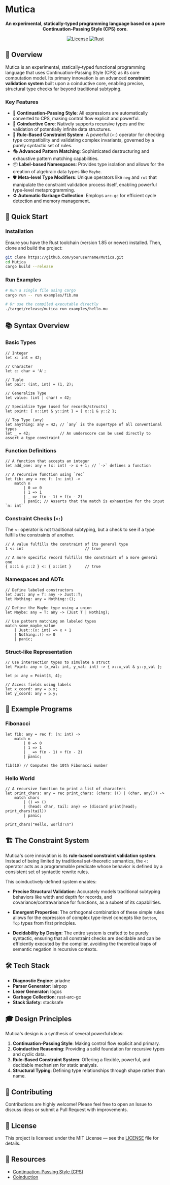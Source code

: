 # Mutica

<div align="center">

**An experimental, statically-typed programming language based on a pure Continuation-Passing Style (CPS) core.**

[![License](https://img.shields.io/badge/license-MIT-blue.svg)](LICENSE)
[![Rust](https://img.shields.io/badge/rust-1.85%2B-orange.svg)](https://www.rust-lang.org/)

</div>

## 📖 Overview

Mutica is an experimental, statically-typed functional programming language that uses Continuation-Passing Style (CPS) as its core computation model. Its primary innovation is an advanced **constraint validation system** built upon a coinductive core, enabling precise, structural type checks far beyond traditional subtyping.

### Key Features

- 🔄 **Continuation-Passing Style**: All expressions are automatically converted to CPS, making control flow explicit and powerful.
- 🎯 **Coinductive Core**: Natively supports recursive types and the validation of potentially infinite data structures.
- 🔀 **Rule-Based Constraint System**: A powerful (`<:`) operator for checking type compatibility and validating complex invariants, governed by a purely syntactic set of rules.
- 🎭 **Advanced Pattern Matching**: Sophisticated destructuring and exhaustive pattern matching capabilities.
- 📦 **Label-based Namespaces**: Provides type isolation and allows for the creation of algebraic data types like `Maybe`.
- 🛡️ **Meta-level Type Modifiers**: Unique operators like `neg` and `rot` that manipulate the constraint validation process itself, enabling powerful type-level metaprogramming.
- ♻️ **Automatic Garbage Collection**: Employs `arc-gc` for efficient cycle detection and memory management.

## 🚀 Quick Start

### Installation

Ensure you have the Rust toolchain (version 1.85 or newer) installed. Then, clone and build the project:

```bash
git clone https://github.com/yourusername/Mutica.git
cd Mutica
cargo build --release
```

### Run Examples

```bash
# Run a single file using cargo
cargo run -- run examples/fib.mu

# Or use the compiled executable directly
./target/release/mutica run examples/hello.mu
```

## 📚 Syntax Overview

### Basic Types

```mutica
// Integer
let x: int = 42;

// Character
let c: char = 'A';

// Tuple
let pair: (int, int) = (1, 2);

// Generalize Type
let value: (int | char) = 42;

// Specialize Type (used for records/structs)
let point: { x::int & y::int } = { x::1 & y::2 };

// Top Type (any)
let anything: any = 42; // `any` is the supertype of all conventional types
let _ = 42;             // An underscore can be used directly to assert a type constraint
```

### Function Definitions

```mutica
// A function that accepts an integer
let add_one: any = (x: int) -> x + 1; // `->` defines a function

// A recursive function using `rec`
let fib: any = rec f: (n: int) -> 
    match n
        | 0 => 0
        | 1 => 1
        | _ => f(n - 1) + f(n - 2)
        | panic; // Asserts that the match is exhaustive for the input `n: int`
```

### Constraint Checks (`<:`)

The `<:` operator is not traditional subtyping, but a check to see if a type fulfills the constraints of another.

```mutica
// A value fulfills the constraint of its general type
1 <: int                           // true

// A more specific record fulfills the constraint of a more general one
{ x::1 & y::2 } <: { x::int }      // true
```

### Namespaces and ADTs

```mutica
// Define labeled constructors
let Just: any = T: any -> Just::T;
let Nothing: any = Nothing::();

// Define the Maybe type using a union
let Maybe: any = T: any -> (Just T | Nothing);

// Use pattern matching on labeled types
match some_maybe_value
    | Just::(x: int) => x + 1
    | Nothing::() => 0
    | panic;
```

### Struct-like Representation

```mutica
// Use intersection types to simulate a struct
let Point: any = (x_val: int, y_val: int) -> { x::x_val & y::y_val };

let p: any = Point(3, 4);

// Access fields using labels
let x_coord: any = p.x;
let y_coord: any = p.y;
```

## 🎯 Example Programs

### Fibonacci

```mutica
let fib: any = rec f: (n: int) -> 
    match n
        | 0 => 0
        | 1 => 1
        | _ => f(n - 1) + f(n - 2)
        | panic;

fib(10) // Computes the 10th Fibonacci number
```

### Hello World

```mutica
// A recursive function to print a list of characters
let print_chars: any = rec print_chars: (chars: (() | (char, any))) ->
    match chars
        | () => ()
        | (head: char, tail: any) => (discard print(head); print_chars(tail))
        | panic;

print_chars("Hello, world!\n")
```

## 🏗️ The Constraint System

Mutica's core innovation is its **rule-based constraint validation system**. Instead of being limited by traditional set-theoretic semantics, the `<:` operator acts as a programmable predicate whose behavior is defined by a consistent set of syntactic rewrite rules.

This coinductively-defined system enables:

- **Precise Structural Validation**: Accurately models traditional subtyping behaviors like width and depth for records, and covariance/contravariance for functions, as a subset of its capabilities.

- **Emergent Properties**: The orthogonal combination of these simple rules allows for the expression of complex type-level concepts like `Bottom`, `Top` types from first principles.

- **Decidability by Design**: The entire system is crafted to be purely syntactic, ensuring that all constraint checks are decidable and can be efficiently executed by the compiler, avoiding the theoretical traps of semantic negation in recursive contexts.

## 🛠️ Tech Stack

- **Diagnostic Engine**: ariadne
- **Parser Generator**: lalrpop
- **Lexer Generator**: logos
- **Garbage Collection**: rust-arc-gc
- **Stack Safety**: stacksafe

## 🎓 Design Principles

Mutica's design is a synthesis of several powerful ideas:

1.  **Continuation-Passing Style**: Making control flow explicit and primary.
2.  **Coinductive Reasoning**: Providing a solid foundation for recursive types and cyclic data.
3.  **Rule-Based Constraint System**: Offering a flexible, powerful, and decidable mechanism for static analysis.
4.  **Structural Typing**: Defining type relationships through shape rather than name.

## 🤝 Contributing

Contributions are highly welcome! Please feel free to open an Issue to discuss ideas or submit a Pull Request with improvements.

## 📄 License

This project is licensed under the MIT License — see the [LICENSE](LICENSE) file for details.

## 🔗 Resources

- [Continuation-Passing Style (CPS)](https://en.wikipedia.org/wiki/Continuation-passing_style)
- [Coinduction](https://en.wikipedia.org/wiki/Coinduction)